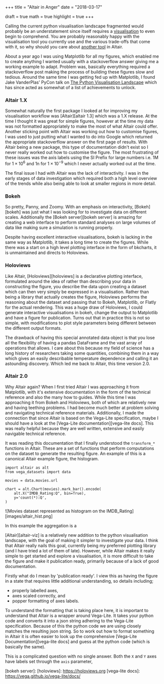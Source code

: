 +++
title = "Altair in Anger"
date = "2018-03-17"

draft = true
math = true
highlight = true
+++

Calling the current python visualisation landscape fragmented would probably be an understatement
since itself requires a [visualisation][jakevdp pycon vis] to even begin to comprehend.
You are probably reasonably happy with the visualisation tool you currently use
and the various trade-offs that come with it,
so why should you care about [another tool][xkcd competing standards] in Altair.

About a year ago I was using Matplotlib for all my figures,
which enabled me to create anything I wanted
usually with a stackoverflow answer giving me a working example to adapt.
Problem was, basically everything required a stackoverflow post
making the process of building these figures slow and tedious.
Around the same time I was getting fed up with Matplotlib,
I found Jake VanderPlas' PyCon talk on [The Python Visualisation Landscape][jakevdp pycon vis]
which has since acted as somewhat of a list of achievements to unlock.

### Altair 1.X

Somewhat naturally the first package I looked at for improving my visualisation workflow was
[Altair][altair 1.3] which was a 1.X release.
At the time I thought it was great for simple figures,
however at the time my data was not formatted appropriately
to make the most of what Altair could offer.
Another sticking point with Altair was working out how to customise figures,
I was used to just putting what I wanted to do into Google
which returned the appropriate stackoverflow answer
on the first page of results.
With Altair being a new package,
this type of documentation didn't exist
so I never really worked out how to customise the figure.
The most frustrating of these issues was the axis labels
using the SI Prefix for large numbers
i.e. 1M for $1 \times 10^6$  and 1n for $1 \times 10^{-9}$
which I never actually worked out at the time.

The final issue I had with Altair was the lack of interactivity.
I was in the early stages of data investigation
which required both a high level overview of the trends
while also being able to look at smaller regions in more detail.

### Bokeh

So pretty, Panny, and Zoomy.
With an emphasis on interactivity,
[Bokeh][bokeh] was just what I was looking for to investigate data on different scales.
Additionally the [Bokeh server][bokeh server] is amazing for creating a web interface
to perform standard analyses on large volumes of data
like making sure a simulation is running properly.

Despite having excellent interactive visualisations,
bokeh is lacking in the same way as Matplotlib,
it takes a long time to create the figures.
While there was a start on a high level plotting interface in the form of bkcharts,
it is unmaintained and directs to Holoviews.

### Holoviews

Like Altair, [Holoviews][holoviews] is a declarative plotting interface,
formulated around the idea of rather than describing your data in constructing the figure,
you describe the data upon creating a dataset
which can then very simply be expressed in a visualisation.
Rather than being a library that actually creates the figure,
Holoviews performs the reasoning about the dataset
and passing that to Bokeh, Matplotlib, or Flatly
for the actual rendering.
This was a huge draw of Holoviews,
I could generate interactive visualisations in bokeh,
change the output to Matplotlib and have a figure for publication.
Turns out that in practice this is not so simple,
with modifications to plot style parameters
being different between the different output formats.

The drawback of having this special annotated data object
is that you lose all the flexibility of having a pandas DataFrame
and the vast array of operations that allows.
I care about this because my field of science 
has a long history of researchers taking some quantities,
combining them in a way which gives 
an easily describable temperature dependence
and calling it an astounding discovery.
Which led me back to Altair,
this time version 2.0.

### Altair 2.0

Why Altair again?
When I first tried Altair I was approaching it from Matplotlib,
with it's extensive documentation
in the form of the technical reference and also the many how to guides.
While this time I was approaching it from Bokeh and Holoviews,
both of which are relatively new and having teething problems.
I had become much better at problem solving and navigating technical reference materials.
Additionally, I made the connection that since Altair is based on the Vega-Lite specification,
maybe I should have a look at the [Vega-Lite documentation][vega-lite docs].
This was really helpful because they are well written, extensive and 
easily navigable technical reference.

It was reading this documentation that I finally understood the `transform_*` functions in Altair.
These are a set of functions that perform computations on the dataset 
to generate the resulting figure.
An example of this is a canonical Altair example figure, the histogram.
```
import altair as alt
from vega_datasets import data

movies = data.movies.url

chart = alt.Chart(movies).mark_bar().encode(
    alt.X("IMDB_Rating:Q", bin=True),
    y='count(*):Q',
)
```
![Movies dataset represented as histogram on the IMDB_Rating][images/altair_hist.png]

In this example the aggregation is a 


[Altair][altair-viz] is a relatively new addition to the python visualisation landscape,
with the goal of making it simpler to investigate your data.
I think that Altair really nails this goal,
currently being my preferred plotting library
(and I have tried a lot of them of late).
However, while Altair makes it really simple to get started and explore a visualisation,
it is more difficult to take the figure and make it publication ready,
primarily because of a lack of good documentation.

Firstly what do I mean by 'publication ready'.
I view this as having the figure in a state that requires little additional understanding,
so details including;
- properly labelled axes,
- axes scaled correctly, and
- popper formatting of axes labels.

To understand the formatting that is taking place here,
it is important to understand that Altair is
a wrapper around Vega-Lite.
It takes your python code and converts it into a json string
adhering to the Vega-Lite specification.
Because of this the python code we are using
closely matches the resulting json string.
So to work out how to format something in Altair
it is often easier to look up the comprehensive [Vega-Lite Documentation][vega-lite docs]
and guess at the python code (which is basically the same).

This is a complicated question with no single answer.
Both the `X` and `Y` axes have labels set through the `axis` parameter,

[jakevdp pycon vis]: https://youtu.be/FytuB8nFHPQ?t=3m53s
[xkcd competing standards]: https://xkcd.com/927/
[altiar 1.3]:
[bokeh]:
[bokeh server]:
[holoviews]: https://holoviews.org
[vega-lite docs]: https://vega.github.io/vega-lite/docs/
